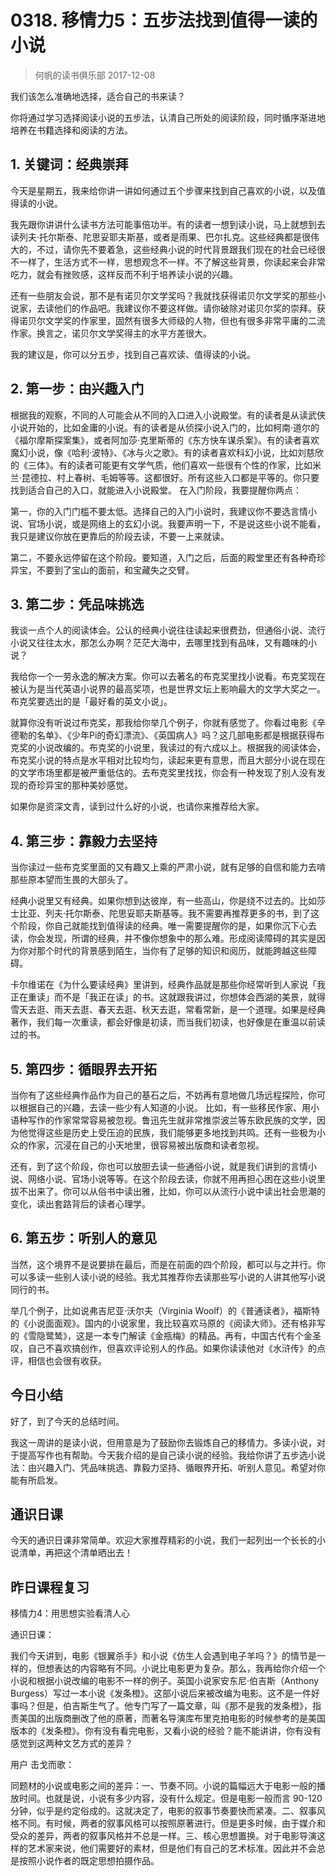 # 0318. 移情力5：五步法找到值得一读的小说
> 何帆的读书俱乐部
2017-12-08

我们该怎么准确地选择，适合自己的书来读？

你将通过学习选择阅读小说的五步法，认清自己所处的阅读阶段，同时循序渐进地培养在书籍选择和阅读的方法。

## 1. 关键词：经典崇拜
今天是星期五，我来给你讲一讲如何通过五个步骤来找到自己喜欢的小说，以及值得读的小说。

我先跟你讲讲什么读书方法可能事倍功半。有的读者一想到读小说，马上就想到去读列夫·托尔斯泰、陀思妥耶夫斯基，或者是雨果、巴尔扎克。这些经典都是很伟大的，不过，请你先不要着急，这些经典小说的时代背景跟我们现在的社会已经很不一样了，生活方式不一样，思想观念不一样。不了解这些背景，你读起来会非常吃力，就会有挫败感，这样反而不利于培养读小说的兴趣。

还有一些朋友会说，那不是有诺贝尔文学奖吗？我就找获得诺贝尔文学奖的那些小说家，去读他们的作品吧。我建议你不要这样做。请你破除对诺贝尔奖的崇拜。获得诺贝尔文学奖的作家里，固然有很多大师级的人物，但也有很多非常平庸的二流作家。换言之，诺贝尔文学奖得主的水平方差很大。

我的建议是，你可以分五步，找到自己喜欢读、值得读的小说。

## 2. 第一步：由兴趣入门
根据我的观察，不同的人可能会从不同的入口进入小说殿堂。有的读者是从读武侠小说开始的，比如金庸的小说。有的读者是从侦探小说入门的，比如柯南·道尔的《福尔摩斯探案集》，或者阿加莎·克里斯蒂的《东方快车谋杀案》。有的读者喜欢魔幻小说，像《哈利·波特》、《冰与火之歌》。有的读者喜欢科幻小说，比如刘慈欣的《三体》。有的读者可能更有文学气质，他们喜欢一些很有个性的作家，比如米兰·昆德拉、村上春树、毛姆等等。这都很好。所有这些入口都是平等的。你只要找到适合自己的入口，就能进入小说殿堂。
在入门阶段，我要提醒你两点：

第一，你的入门门槛不要太低。选择自己的入门小说时，我建议你不要选言情小说、官场小说，或是网络上的玄幻小说。我要声明一下，不是说这些小说不能看，我只是建议你放在更靠后的阶段去读，不要一上来就读。

第二，不要永远停留在这个阶段。要知道，入门之后，后面的殿堂里还有各种奇珍异宝，不要到了宝山的面前，和宝藏失之交臂。

## 3. 第二步：凭品味挑选
我谈一点个人的阅读体会。公认的经典小说往往读起来很费劲，但通俗小说、流行小说又往往太水，那怎么办啊？茫茫大海中，去哪里找到有品味，又有趣味的小说？

我给你一个一劳永逸的解决方案。你可以去著名的布克奖里找小说看。布克奖现在被认为是当代英语小说界的最高奖项，也是世界文坛上影响最大的文学大奖之一。布克奖要选出的是「最好看的英文小说」。

就算你没有听说过布克奖，那我给你举几个例子，你就有感觉了。你看过电影《辛德勒的名单》、《少年Pi的奇幻漂流》、《英国病人》吗？这几部电影都是根据获得布克奖的小说改编的。布克奖的小说里，我读过的有六成以上。根据我的阅读体会，布克奖小说的特点是水平相对比较均匀，读起来更有意思，而且大部分小说在现在的文学市场里都是被严重低估的。去布克奖里找找，你会有一种发现了别人没有发现的奇珍异宝的那种美妙感觉。

如果你是资深文青，读到过什么好的小说，也请你来推荐给大家。

## 4. 第三步：靠毅力去坚持
当你读过一些布克奖里面的又有趣又上乘的严肃小说，就有足够的自信和能力去啃那些原本望而生畏的大部头了。

经典小说里又有经典。如果你想到达彼岸，有一些高山，你是绕不过去的。比如莎士比亚、列夫·托尔斯泰、陀思妥耶夫斯基等。我不需要再推荐更多的书，到了这个阶段，你自己就能找到值得读的经典。唯一需要提醒你的是，如果你沉下心去读，你会发现，所谓的经典，并不像你想象中的那么难。形成阅读障碍的其实是因为你对那个时代的背景感到陌生，当你有了足够的知识和阅历，就能跨越这些障碍。

卡尔维诺在《为什么要读经典》里讲到，经典作品就是那些你经常听到人家说「我正在重读」而不是「我正在读」的书。这就跟我讲过，你想体会西湖的美景，就得雪天去逛、雨天去逛、春天去逛、秋天去逛，常看常新，是一个道理。如果是经典著作，我们每一次重读，都会好像是初读，而当我们初读，也好像是在重温以前读过的书。

## 5. 第四步：循眼界去开拓
当你有了这些经典作品作为自己的基石之后，不妨再有意地做几场远程探险，你可以根据自己的兴趣，去读一些少有人知道的小说。
比如，有一些移民作家、用小语种写作的作家常常容易被忽视。鲁迅先生就非常推崇波兰等东欧民族的文学，因为他觉得这些是历史上受压迫的民族，我们能够更多地找到共鸣。还有一些极为小众的作家，沉浸在自己的小天地里，很容易被出版商和读者忽视。

还有，到了这个阶段，你也可以放胆去读一些通俗小说，就是我们讲到的言情小说、网络小说、官场小说等等。在这个阶段去读，你就不用再担心困在这些小说里拔不出来了。你可以从俗书中读出雅，比如，你可以从流行小说中读出社会思潮的变化，读出套路背后的读者心理学。

## 6. 第五步：听别人的意见
当然，这个境界不是说要排在最后，而是在前面的四个阶段，都可以与之并行。你可以多读一些别人读小说的经验。我尤其推荐你去读那些写小说的人讲其他写小说同行的书。

举几个例子，比如说弗吉尼亚·沃尔夫（Virginia Woolf）的《普通读者》，福斯特的《小说面面观》。国内的小说家里，我比较喜欢马原的《阅读大师》。还有格非写的《雪隐鹭鸶》，这是一本专门解读《金瓶梅》的精品。再有，中国古代有个金圣叹，自己不喜欢搞创作，但喜欢评论别人的作品。如果你读读他对《水浒传》的点评，相信也会很有收获。

## 今日小结
好了，到了今天的总结时间。

我这一周讲的是读小说，但用意是为了鼓励你去锻炼自己的移情力。多读小说，对于提高写作也有帮助。今天我介绍的是自己读小说的经验。我给你讲了五步选小说法：由兴趣入门、凭品味挑选、靠毅力坚持、循眼界开拓、听别人意见。希望对你能有所启发。

## 通识日课
今天的通识日课非常简单。欢迎大家推荐精彩的小说，我们一起列出一个长长的小说清单，再把这个清单晒出去！

## 昨日课程复习
移情力4：用思想实验看清人心

通识日课：

我们今天讲到，电影《银翼杀手》和小说《仿生人会遇到电子羊吗？》的情节是一样的，但想表达的内容略有不同。小说比电影更为复杂。那么，我再给你介绍一个小说和根据小说改编的电影不一样的例子。英国小说家安东尼·伯吉斯（Anthony Burgess）写过一本小说《发条橙》。这部小说后来被改编为电影。这不是一件好事吗？但是，伯吉斯生气了。他专门写了一篇文章，叫《那不是我的发条橙》，指责美国的出版商删改了他的原著，而著名导演库布里克拍电影的时候参考的是美国版本的《发条橙》。你有没有看完电影，又看小说的经验？能不能讲讲，你有没有感觉到这两种文艺方式的差异？

用户 击戈而歌：

同题材的小说或电影之间的差异：一、节奏不同。小说的篇幅远大于电影一般的播放时间。也就是说，小说有多少内容，没有什么规定。但是电影一般而言 90-120 分钟，似乎是约定俗成的。这就决定了，电影的叙事节奏要快而紧凑。二、叙事风格不同。有时候，两者的叙事风格可以按照原著进行。但是更多时候，由于媒介和受众的差异，两者的叙事风格并不总是一样。三、核心思想置换。对于电影导演这样的艺术家来说，他们需要好的素材，但是他们有自己的艺术标准。因此并不会总是按照小说作者的既定思想拍摄作品。




